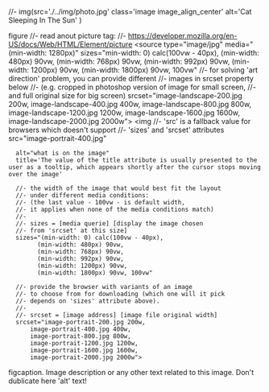 //-
  img(src='./../img/photo.jpg' class='image image_align_center' alt='Cat Sleeping In The Sun' )     
   
figure
  //- read anout picture tag: 
  //- https://developer.mozilla.org/en-US/docs/Web/HTML/Element/picture
  <picture> 
    <source
      type="image/jpg"
      media="(min-width: 1280px)"
      sizes="min-width: 0) calc(100vw - 40px), 
            (min-width: 480px) 90vw, 
            (min-width: 768px) 90vw,
            (min-width: 992px) 90vw,
            (min-width: 1200px) 90vw,
            (min-width: 1800px) 90vw, 100vw"
      //- for solving 'art direction' problem, you can provide different 
      //- images in srcset property below 
      //- (e.g. cropped in photoshop version of image for small screen,
      //- and full original size for big screen)
      srcset="image-landscape-200.jpg 200w,
          image-landscape-400.jpg 400w,
          image-landscape-800.jpg 800w,
          image-landscape-1200.jpg 1200w,
          image-landscape-1600.jpg 1600w,
          image-landscape-2000.jpg 2000w">
    <img
      //- 'src' is a fallback value for browsers which doesn't support
      //- 'sizes' and 'srcset' attributes
      src="image-portrait-400.jpg" 
      
      alt="what is on the image"
      title='The value of the title attribute is usually presented to the user as a tooltip, which appears shortly after the cursor stops moving over the image'

      //- the width of the image that would best fit the layout 
      //- under different media conditions:
      //- (the last value - 100vw - is default width,
      //- it applies when none of the media conditions match)
      //-
      //- sizes = [media querie] [display the image chosen 
      //- from 'srcset' at this size]
      sizes="(min-width: 0) calc(100vw - 40px), 
            (min-width: 480px) 90vw, 
            (min-width: 768px) 90vw,
            (min-width: 992px) 90vw,
            (min-width: 1200px) 90vw,
            (min-width: 1800px) 90vw, 100vw"
      
      //- provide the browser with variants of an image 
      //- to choose from for downloading (which one will it pick 
      //- depends on 'sizes' attribute above). 
      //-
      //- srcset = [image address] [image file original width]
      srcset="image-portrait-200.jpg 200w,
          image-portrait-400.jpg 400w,
          image-portrait-800.jpg 800w,
          image-portrait-1200.jpg 1200w,
          image-portrait-1600.jpg 1600w,
          image-portrait-2000.jpg 2000w">
  </picture>
  figcaption.
    Image description or any other text related to this image. Don't dublicate here 'alt' text!
